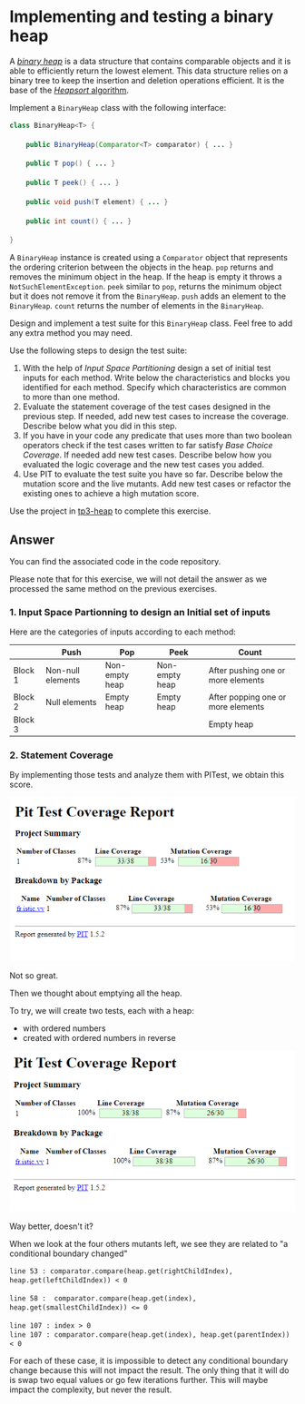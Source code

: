 # Implementing and testing a binary heap

A [*binary heap*](https://en.wikipedia.org/wiki/Binary_heap) is a data structure that contains comparable objects and it is able to efficiently return the lowest element.
This data structure relies on a binary tree to keep the insertion and deletion operations efficient. It is the base of the [*Heapsort* algorithm](https://en.wikipedia.org/wiki/Heapsort).

Implement a `BinaryHeap` class with the following interface:

```java
class BinaryHeap<T> {

    public BinaryHeap(Comparator<T> comparator) { ... }

    public T pop() { ... }

    public T peek() { ... }

    public void push(T element) { ... }

    public int count() { ... }

}
```

A `BinaryHeap` instance is created using a `Comparator` object that represents the ordering criterion between the objects in the heap.
`pop` returns and removes the minimum object in the heap. If the heap is empty it throws a `NotSuchElementException`.
`peek` similar to `pop`, returns the minimum object but it does not remove it from the `BinaryHeap`.
`push` adds an element to the `BinaryHeap`.
`count` returns the number of elements in the `BinaryHeap`.

Design and implement a test suite for this `BinaryHeap` class.
Feel free to add any extra method you may need.

Use the following steps to design the test suite:

1. With the help of *Input Space Partitioning* design a set of initial test inputs for each method. Write below the characteristics and blocks you identified for each method. Specify which characteristics are common to more than one method.
2. Evaluate the statement coverage of the test cases designed in the previous step. If needed, add new test cases to increase the coverage. Describe below what you did in this step.
3. If you have in your code any predicate that uses more than two boolean operators check if the test cases written to far satisfy *Base Choice Coverage*. If needed add new test cases. Describe below how you evaluated the logic coverage and the new test cases you added.
4. Use PIT to evaluate the test suite you have so far. Describe below the mutation score and the live mutants. Add new test cases or refactor the existing ones to achieve a high mutation score.

Use the project in [tp3-heap](../code/tp3-heap) to complete this exercise.

## Answer

You can find the associated code in the code repository.

Please note that for this exercise, we will not detail the answer as we processed the same method on the previous exercises.

### 1. Input Space Partionning to design an Initial set of inputs

Here are the categories of inputs according to each method:

| | Push | Pop | Peek | Count |
|-|-|-|-|-|
|Block 1| Non-null elements | Non-empty heap | Non-empty heap | After pushing one or more elements
|Block 2| Null elements | Empty heap | Empty heap | After popping one or more elements
|Block 3| | | | Empty heap

### 2. Statement Coverage

By implementing those tests and analyze them with PITest, we obtain this score.

![img_1.png](img_1.png)

Not so great.

Then we thought about emptying all the heap.

To try, we will create two tests, each with a heap:
- with ordered numbers
- created with ordered numbers in reverse

![img.png](img.png)

Way better, doesn't it?

When we look at the four others mutants left, we see they are related to "a conditional boundary changed"
```
line 53 : comparator.compare(heap.get(rightChildIndex), heap.get(leftChildIndex)) < 0

line 58 :  comparator.compare(heap.get(index), heap.get(smallestChildIndex)) <= 0

line 107 : index > 0
line 107 : comparator.compare(heap.get(index), heap.get(parentIndex)) < 0
```

For each of these case, it is impossible to detect any conditional boundary change because this will not impact the result.
The only thing that it will do is swap two equal values or go few iterations further.
This will maybe impact the complexity, but never the result.